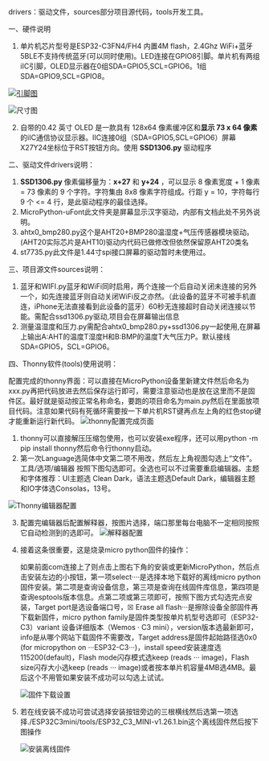 drivers：驱动文件，sources部分项目源代码，tools开发工具。

一、硬件说明

1. 单片机芯片型号是ESP32-C3FN4/FH4    内置4M flash，2.4Ghz WiFi+蓝牙5BLE不支持传统蓝牙(可以同时使用)。LED连接在GPIO8引脚。单片机有两组iIC引脚，OLED显示器在0组SDA=GPIO5,SCL=GPIO6。1组SDA=GPIO9,SCL=GPIO8。

[![引脚图](images/引脚图.png)](https://github.com/karamo/ESP32-C3-mini-with-0.42-OLED?tab=readme-ov-file)

![尺寸图](images/尺寸图.jpg)

2. 自带的0.42 英寸 OLED 是一款具有 128x64 像素缓冲区和**显示 73 x 64 像素**的iIC通信协议显示器。IIC连接0组（SDA=GPIO5,SCL=GPIO6）屏幕X27Y24坐标位于RST按钮方向。使用 **SSD1306.py** 驱动程序

二、驱动文件drivers说明：

1. **SSD1306.py** 像素偏移量为：**x+27** 和 **y+24** ，可以显示 8 像素宽度 + 1 像素 = 73 像素的 9 个字符。字符集由 8x8 像素字符组成。行距 y = 10，字符每行 9 个 <= 4 行，是此驱动程序的最佳选择。
2. MicroPython-uFont此文件夹是屏幕显示汉字驱动，内部有文档此处不另外说明。
3. ahtx0_bmp280.py这个是AHT20+BMP280温湿度+气压传感器模块驱动。(AHT20实际芯片是AHT10)驱动内代码已做修改但依然保留原AHT20类名
4. st7735.py此文件是1.44寸spi接口屏幕的驱动暂时未使用过。  

三、项目源文件sources说明：

1. 蓝牙和WIFI.py蓝牙和WiFi同时启用，两个连接一个后自动关闭未连接的另外一个，如先连接蓝牙则自动关闭WiFi反之亦然。（此设备的蓝牙不可被手机直连，iPhone无法直接看到此设备的蓝牙）60秒无连接超时自动关闭连接以节能。需配合ssd1306.py驱动,项目会在屏幕输出信息
2. 测量温湿度和压力.py需配合ahtx0_bmp280.py+ssd1306.py一起使用,在屏幕上输出A:AHT的温度T湿度H和B:BMP的温度T大气压力P。默认接线SDA=GPIO5，SCL=GPIO6。

四、Thonny软件(tools)使用说明：

配置完成的thonny界面：可以直接在MicroPython设备里新建文件然后命名为xxx.py再把代码放进去然后保存运行即可，需要注意驱动也是放在这里而不是固件区。最好就是驱动按正常名称命名，要跑的项目命名为main.py然后在里面放项目代码。注意如果代码有死循环需要按一下单片机RST键再点左上角的红色stop键才能重新运行新代码。   ![thonny配置完成页面](./images/thonny配置完成页面.png)

1. thonny可以直接解压压缩包使用，也可以安装exe程序，还可以用python -m pip install thonny然后命令行thonny启动。
2. 第一次Language选简体中文第二项不用改，然后左上角视图勾选上“文件”。工具/选项/编辑器 按照下图勾选即可。全选也可以不过需要重启编辑器。主题和字体推荐：UI主题选 Clean Dark，语法主题选Default Dark，编辑器主题和IO字体选Consolas，13号。

![Thonny编辑器配置](images/编辑器配置.png)

3. 配置完编辑器后配置解释器，按图片选择，端口那里每台电脑不一定相同按照它自动检测到的选即可。  ![解释器配置](./images/解释器配置.png)

4. 接着这条很重要，这是烧录micro python固件的操作：  

   如果前面com连接上了则点击上图右下角的安装或更新MicroPython，然后点击安装左边的小按钮，第一项select····是选择本地下载好的离线micro python固件安装。第二项是查询设备信息，第三项是查询在线固件库信息，第四项是查询esptools版本信息。点第二项或第三项即可，按照下图方式勾选完点安装，Target port是选设备端口号，☒ Erase all flash···是擦除设备全部固件再下载新固件，micro python family是固件类型按单片机型号选即可（ESP32-C3）variant 设备详细版本（Wemos · C3 mini），version版本选最新即可，info是从哪个网站下载固件不需要改，Target address是固件起始路径选0x0 (for micropython on ···ESP32-C3···)，install speed安装速度选115200(default)，Flash mode闪存模式选keep (reads ··· image)，Flash size闪存大小选keep (reads ··· image)或者按本单片机容量4MB选4MB。最后这个不用管如果安装不成功可以勾选上试试。

   ![固件下载设置](./images/固件下载设置.png)

5. 若在线安装不成功可尝试选择安装按钮旁边的三根横线然后选第一项选择./ESP32C3mini/tools/ESP32_C3_MINI-v1.26.1.bin这个离线固件然后按下图操作

   ![安装离线固件](./images/安装离线固件.png)
